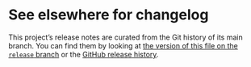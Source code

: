 # See elsewhere for changelog

This project’s release notes are curated from the Git history of its main
branch. You can find them by looking at [the version of this file on the
`release` branch][branch] or the [GitHub release history][gh-releases].

[branch]: https://github.com/pkgw/omegaplot/blob/release/CHANGELOG.md
[gh-releases]: https://github.com/pkgw/omegaplot/releases

